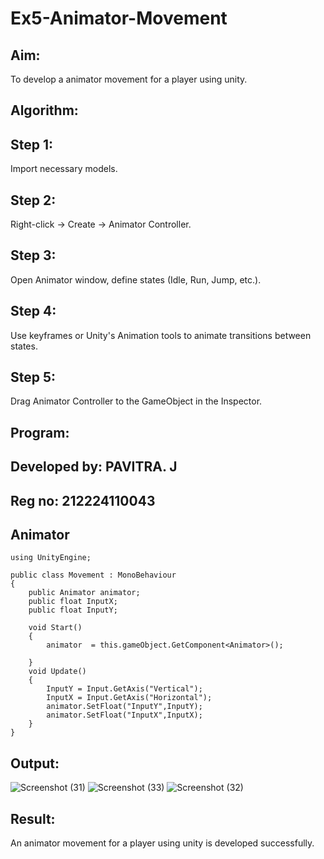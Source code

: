 # Ex5-Animator-Movement

## Aim:
To develop a animator movement for a player using unity.

## Algorithm:
## Step 1:
Import necessary models.

## Step 2:
Right-click -> Create -> Animator Controller.

## Step 3:
Open Animator window, define states (Idle, Run, Jump, etc.).

## Step 4:
Use keyframes or Unity's Animation tools to animate transitions between states.

## Step 5:
Drag Animator Controller to the GameObject in the Inspector.

## Program:
## Developed by: PAVITRA. J
## Reg no: 212224110043
## Animator
```
using UnityEngine;

public class Movement : MonoBehaviour
{
    public Animator animator;
    public float InputX;
    public float InputY;

    void Start()
    {
        animator  = this.gameObject.GetComponent<Animator>();
        
    }
    void Update()
    {
        InputY = Input.GetAxis("Vertical");
        InputX = Input.GetAxis("Horizontal");
        animator.SetFloat("InputY",InputY);
        animator.SetFloat("InputX",InputX);
    }
}

```
## Output:
![Screenshot (31)](https://github.com/user-attachments/assets/b72eb255-cc88-43a6-b1a4-7e66bbf51091)
![Screenshot (33)](https://github.com/user-attachments/assets/3dd627f7-af21-46ed-9652-92c116081067)
![Screenshot (32)](https://github.com/user-attachments/assets/16f8ed0b-b9a3-48f8-a644-d5f7f64f46ed)


## Result:

An animator movement for a player using unity is developed successfully.
